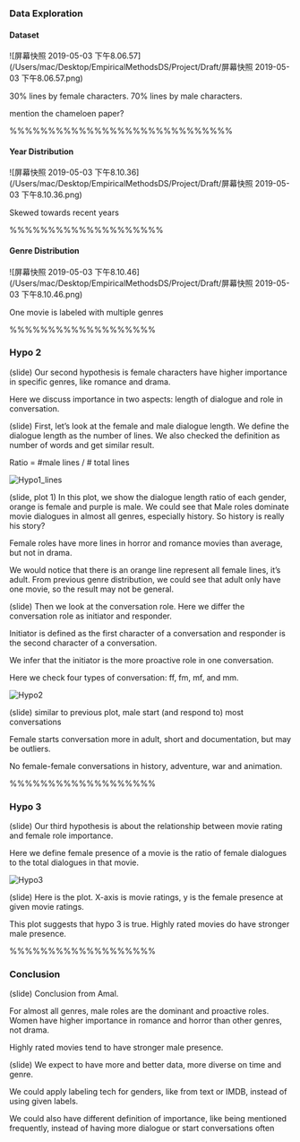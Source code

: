 ### Data Exploration

#### Dataset

![屏幕快照 2019-05-03 下午8.06.57](/Users/mac/Desktop/EmpiricalMethodsDS/Project/Draft/屏幕快照 2019-05-03 下午8.06.57.png)

30% lines by female characters.
70% lines by male characters.

mention the chameloen paper?

%%%%%%%%%%%%%%%%%%%%%%%%%%%%%

#### Year Distribution 

![屏幕快照 2019-05-03 下午8.10.36](/Users/mac/Desktop/EmpiricalMethodsDS/Project/Draft/屏幕快照 2019-05-03 下午8.10.36.png)

Skewed towards recent years

%%%%%%%%%%%%%%%%%%%%

#### Genre Distribution

![屏幕快照 2019-05-03 下午8.10.46](/Users/mac/Desktop/EmpiricalMethodsDS/Project/Draft/屏幕快照 2019-05-03 下午8.10.46.png)

One movie is labeled with multiple genres

%%%%%%%%%%%%%%%%%%%

### Hypo 2

(slide) Our second hypothesis is female characters have higher importance in specific genres, like romance and drama.

Here we discuss importance in two aspects: length of dialogue and role in conversation.





(slide) First, let’s look at the female and male dialogue length. We define the dialogue length as the number of lines. We also checked the definition as number of words and get similar result.

Ratio = #male lines / # total lines

![Hypo1_lines](/Users/mac/Desktop/EmpiricalMethodsDS/Project/Draft/Hypo1_lines.png)



(slide, plot 1) In this plot, we show the dialogue length ratio of each gender, orange is female and purple is male. We could see that Male roles dominate movie dialogues in almost all genres, especially history. So history is really his story?

Female roles have more lines in horror and romance movies than average, but not in drama.

We would notice that there is an orange line represent all female lines, it’s adult. From previous genre distribution, we could see that adult only have one movie, so the result may not be general.



(slide) Then we look at the conversation role. Here we differ the conversation role as initiator and responder. 

Initiator is defined as the first character of a conversation and responder is the second character of a conversation.

We infer that the initiator is the more proactive role in one conversation.

Here we check four types of conversation: ff, fm, mf, and mm.

![Hypo2](/Users/mac/Desktop/EmpiricalMethodsDS/Project/Draft/Hypo2.png)

(slide) similar to previous plot, male start (and respond to) most conversations

Female starts conversation more in adult, short and documentation, but may be outliers.

No female-female conversations in history, adventure, war and animation.

%%%%%%%%%%%%%%%%%%%

### Hypo 3

(slide) Our third hypothesis is about the relationship between movie rating and female role importance.

Here we define female presence of a movie is the ratio of female dialogues to the total dialogues in that movie.

![Hypo3](/Users/mac/Desktop/EmpiricalMethodsDS/Project/Draft/Hypo3.png)

(slide) Here is the plot. X-axis is movie ratings, y is the female presence at given movie ratings.

This plot suggests that  hypo 3 is true. Highly rated movies do have stronger male presence.



%%%%%%%%%%%%%%%%%%%

### Conclusion

(slide) Conclusion from Amal.



For almost all genres, male roles are the dominant and proactive roles. Women have higher importance in romance and horror than other genres, not drama.

Highly rated movies tend to have stronger male presence.



(slide) We expect to have more and better data, more diverse on time and genre.

We could apply labeling tech for genders, like from text or IMDB, instead of using given labels.

We could also have different definition of importance, like being mentioned frequently, instead of having more dialogue or start conversations often